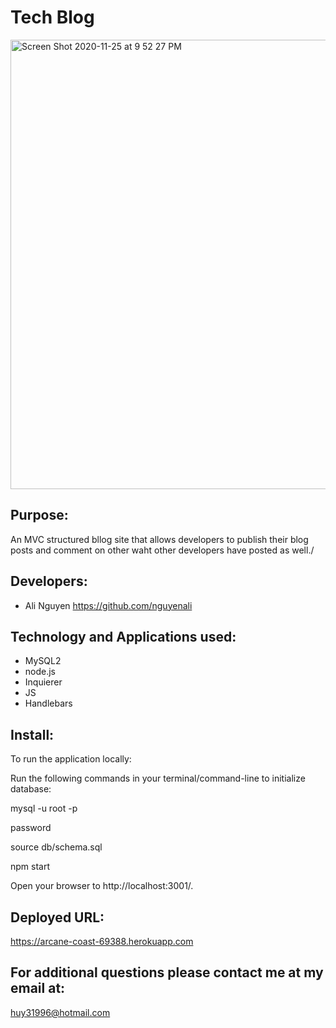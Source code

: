 # Tech Blog 
<img width="719" alt="Screen Shot 2020-11-25 at 9 52 27 PM" src="https://user-images.githubusercontent.com/67357469/100313058-a79b2900-2f68-11eb-965a-5b74b435c092.png">


## Purpose:

An MVC structured bllog site that allows developers to publish their blog posts and comment on other waht other developers have posted as well./

## Developers:
* Ali Nguyen    https://github.com/nguyenali

## Technology and Applications used:
* MySQL2
* node.js
* Inquierer
* JS
* Handlebars



## Install:

To run the application locally:

Run the following commands in your terminal/command-line to initialize database:

mysql -u root -p

password

source db/schema.sql

npm start

Open your browser to http://localhost:3001/.


## Deployed URL:

https://arcane-coast-69388.herokuapp.com


## For additional questions please contact me at my email at:

huy31996@hotmail.com
